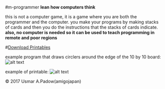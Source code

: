 #m-programmer
**lean how computers think**

this is not a computer game, it is a game where you are both the programmer and the computer.  you make your programs by making stacks of cards and then you do the instructions that the stacks of cards indicate.
**also, no computer is needed so it can be used to teach programming in remote and poor regions**

#[Download Printables](https://github.com/amigojapan/m-programmer/blob/master/printouts/printables_PDFs.zip?raw=true)

example program that draws circlers around the edge of the 10 by 10 board: 
![alt text](http://i.imgur.com/y16kPCH.jpg "Logo Title Text 1")

example of printable: 
![alt text](http://i.imgur.com/3YfjtR2.png "Logo Title Text 1")

© 2017 Usmar A.Padow(amigojapan)
